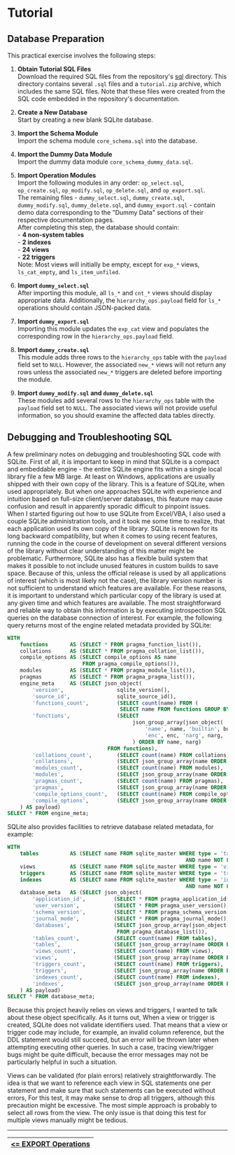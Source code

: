 # Tutorial

## Database Preparation

This practical exercise involves the following steps:

1. **Obtain Tutorial SQL Files**  
   Download the required SQL files from the repository's [sql][] directory. This directory contains several `.sql` files and a `tutorial.zip` archive, which includes the same SQL files. Note that these files were created from the SQL code embedded in the repository's documentation.

2. **Create a New Database**  
   Start by creating a new blank SQLite database.

3. **Import the Schema Module**  
   Import the schema module `core_schema.sql` into the database.
   
4. **Import the Dummy Data Module**  
   Import the dummy data module `core_schema_dummy_data.sql`.
   
5. **Import Operation Modules**  
   Import the following modules in any order: `op_select.sql`, `op_create.sql`, `op_modify.sql`, `op_delete.sql`, and `op_export.sql`.  
   The remaining files - `dummy_select.sql`, `dummy_create.sql`, `dummy_modify.sql`, `dummy_delete.sql`, and `dummy_export.sql` - contain demo data corresponding to the "Dummy Data" sections of their respective documentation pages.  
   After completing this step, the database should contain:   
       - **4 non-system tables**  
       - **2 indexes**  
       - **24 views**  
       - **22 triggers**  
   Note: Most views will initially be empty, except for `exp_*` views, `ls_cat_empty`, and `ls_item_unfiled`.

6. **Import `dummy_select.sql`**  
   After importing this module, all `ls_*` and `cnt_*` views should display appropriate data. Additionally, the `hierarchy_ops.payload` field for `ls_*` operations should contain JSON-packed data.
   
7. **Import `dummy_export.sql`**  
   Importing this module updates the `exp_cat` view and populates the corresponding row in the `hierarchy_ops.payload` field.
   
8. **Import `dummy_create.sql`**  
   This module adds three rows to the `hierarchy_ops` table with the `payload` field set to `NULL`. However, the associated `new_*` views will not return any rows unless the associated `new_*` triggers are deleted before importing the module.
   
9. **Import `dummy_modify.sql` and `dummy_delete.sql`**  
   These modules add several rows to the `hierarchy_ops` table with the `payload` field set to `NULL`. The associated views will not provide useful information, so you should examine the affected data tables directly.

## Debugging and Troubleshooting SQL

A few preliminary notes on debugging and troubleshooting SQL code with SQLite. First of all, it is important to keep in mind that SQLite is a compact and embeddable engine - the entire SQLite engine fits within a single local library file a few MB large. At least on Windows, applications are usually shipped with their own copy of the library. This is a feature of SQLite, when used appropriately. But when one approaches SQLite with experience and intuition based on full-size client/server databases, this feature may cause confusion and result in apparently sporadic difficult to pinpoint issues. When I started figuring out how to use SQLite from Excel/VBA, I also used a couple SQLite administration tools, and it took me some time to realize, that each application used its own copy of the library. SQLite is renown for its long backward compatibility, but when it comes to using recent features, running the code in the course of development on several different versions of the library without clear understanding of this matter might be problematic. Furthermore, SQLite also has a flexible build system that makes it possible to not include unused features in custom builds to save space. Because of this, unless the official release is used by all applications of interest (which is most likely not the case), the library version number is not sufficient to understand which features are available. For these reasons, it is important to understand which particular copy of the library is used at any given time and which features are available. The most straightforward and reliable way to obtain this information is by executing introspection SQL queries on the database connection of interest. For example, the following query returns most of the engine related metadata provided by SQLite:

```sql
WITH
    functions       AS (SELECT * FROM pragma_function_list()),
    collations      AS (SELECT * FROM pragma_collation_list()),
    compile_options AS (SELECT compile_options AS name
                        FROM pragma_compile_options()),
    modules         AS (SELECT * FROM pragma_module_list()),
    pragmas         AS (SELECT * FROM pragma_pragma_list()),
    engine_meta     AS (SELECT json_object(
        'version',                 sqlite_version(),
        'source_id',               sqlite_source_id(),
        'functions_count',         (SELECT count(name) FROM (
                                    SELECT name FROM functions GROUP BY name)),
        'functions',               (SELECT
                                        json_group_array(json_object(
                                            'name', name, 'builtin', builtin, 'type', type,
                                            'enc', enc, 'narg', narg, 'flags', flags
                                        ) ORDER BY name, narg)
                                FROM functions),
        'collations_count',        (SELECT count(name) FROM collations),
        'collations',              (SELECT json_group_array(name ORDER BY seq) FROM collations),
        'modules_count',           (SELECT count(name) FROM modules),
        'modules',                 (SELECT json_group_array(name ORDER BY name) FROM modules),
        'pragmas_count',           (SELECT count(name) FROM pragmas),
        'pragmas',                 (SELECT json_group_array(name ORDER BY name) FROM pragmas),
        'compile_options_count',   (SELECT count(name) FROM compile_options),
        'compile_options',         (SELECT json_group_array(name ORDER BY name) FROM compile_options)
    ) AS payload)
SELECT * FROM engine_meta;
```

SQLite also provides facilities to retrieve database related metadata, for example:

```sql
WITH
    tables          AS (SELECT name FROM sqlite_master WHERE type = 'table'
                                                         AND name NOT LIKE 'sqlite_%'),
    views           AS (SELECT name FROM sqlite_master WHERE type = 'view'),
    triggers        AS (SELECT name FROM sqlite_master WHERE type = 'trigger'),
    indexes         AS (SELECT name FROM sqlite_master WHERE type = 'index'
                                                         AND name NOT LIKE 'sqlite_%'),
    database_meta   AS (SELECT json_object(
        'application_id',         (SELECT * FROM pragma_application_id()),
        'user_version',           (SELECT * FROM pragma_user_version()),
        'schema_version',         (SELECT * FROM pragma_schema_version()),
        'journal_mode',           (SELECT * FROM pragma_journal_mode()),
        'databases',              (SELECT json_group_array(json_object('name', name, 'file', file) ORDER BY seq)
                                   FROM pragma_database_list()),
        'tables_count',           (SELECT count(name) FROM tables),
        'tables',                 (SELECT json_group_array(name ORDER BY name) FROM tables),
        'views_count',            (SELECT count(name) FROM views),
        'views',                  (SELECT json_group_array(name ORDER BY name) FROM views),
        'triggers_count',         (SELECT count(name) FROM triggers),
        'triggers',               (SELECT json_group_array(name ORDER BY name) FROM triggers),
        'indexes_count',          (SELECT count(name) FROM indexes),
        'indexes',                (SELECT json_group_array(name ORDER BY name) FROM indexes)
    ) AS payload)
SELECT * FROM database_meta;
```

Because this project heavily relies on views and triggers, I wanted to talk about these object specifically. As it turns out, When a view or trigger is created, SQLite does not validate identifiers used. That means that a view or trigger code may include, for example, an invalid column reference, but the DDL statement would still succeed, but an error will be thrown later when attempting executing other queries. In such a case, tracing view/trigger bugs might be quite difficult, because the error messages may not be particularly helpful in such a situation.

Views can be validated (for plain errors) relatively straightforwardly. The idea is that we want to reference each view in SQL statements one per statement and make sure that such statements can be executed without errors, For this test, it may make sense to drop all triggers, although this precaution might be excessive. The most simple approach is probably to select all rows from the view. The only issue is that doing this test for multiple views manually might be tedious.  

---

| [**<= EXPORT Operations**][EXPORT] |
| ---------------------------------- |

<!-- References -->

[EXPORT]: https://github.com/pchemguy/SQLiteMP/blob/main/sqlitemp/docs/MPopEXPORT.md
[sql]: https://github.com/pchemguy/SQLiteMP/tree/main/sqlitemp/src/sqlitemp/sql
